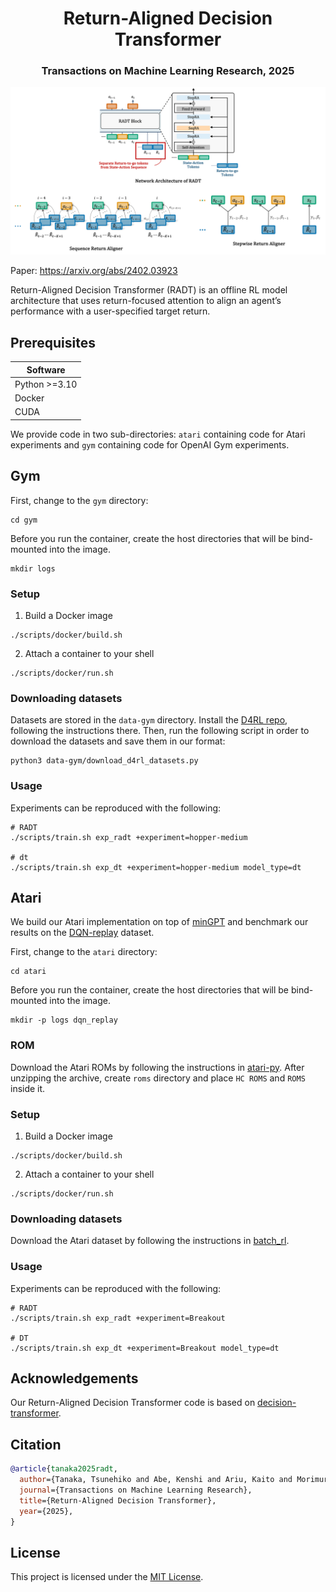 
<div align="center">
<h1> Return-Aligned Decision Transformer </h1>
</div>

<h3 align="center">
Transactions on Machine Learning Research, 2025
</h3>


![image info](./architecture.png)

Paper: https://arxiv.org/abs/2402.03923

Return-Aligned Decision Transformer (RADT) is an offline RL model architecture that uses return-focused attention to align an agent’s performance with a user-specified target return.

## Prerequisites

| Software      |
|-------------- |
| Python >=3.10 |
| Docker        |
| CUDA          |

We provide code in two sub-directories: `atari` containing code for Atari experiments and `gym` containing code for OpenAI Gym experiments.

## Gym
First, change to the `gym` directory:

```shell
cd gym
```

Before you run the container, create the host directories that will be bind-mounted into the image.
```shell
mkdir logs
```

### Setup
1. Build a Docker image
```shell
./scripts/docker/build.sh
```

2. Attach a container to your shell
```shell
./scripts/docker/run.sh
```

### Downloading datasets

Datasets are stored in the `data-gym` directory.
Install the [D4RL repo](https://github.com/rail-berkeley/d4rl), following the instructions there.
Then, run the following script in order to download the datasets and save them in our format:

```shell
python3 data-gym/download_d4rl_datasets.py
```

### Usage
Experiments can be reproduced with the following:

```shell
# RADT
./scripts/train.sh exp_radt +experiment=hopper-medium

# dt
./scripts/train.sh exp_dt +experiment=hopper-medium model_type=dt
```

## Atari
We build our Atari implementation on top of [minGPT](https://github.com/karpathy/minGPT) and benchmark our results on the [DQN-replay](https://github.com/google-research/batch_rl?tab=readme-ov-file#dqn-replay-dataset-logged-dqn-data) dataset.

First, change to the `atari` directory:

```shell
cd atari
```

Before you run the container, create the host directories that will be bind-mounted into the image.
```shell
mkdir -p logs dqn_replay
```

### ROM
Download the Atari ROMs by following the instructions in [atari-py](https://github.com/openai/atari-py?tab=readme-ov-file#roms).
After unzipping the archive, create `roms` directory and place `HC ROMS` and `ROMS` inside it.

### Setup
1. Build a Docker image
```shell
./scripts/docker/build.sh
```

2. Attach a container to your shell
```shell
./scripts/docker/run.sh
```

### Downloading datasets
Download the Atari dataset by following the instructions in [batch_rl](https://github.com/google-research/batch_rl).

### Usage
Experiments can be reproduced with the following:

```shell
# RADT
./scripts/train.sh exp_radt +experiment=Breakout

# DT
./scripts/train.sh exp_dt +experiment=Breakout model_type=dt
```

## Acknowledgements
Our Return-Aligned Decision Transformer code is based on [decision-transformer](https://github.com/kzl/decision-transformer).

## Citation
```bibtex
@article{tanaka2025radt,
  author={Tanaka, Tsunehiko and Abe, Kenshi and Ariu, Kaito and Morimura, Tetsuro and Simo-Serra, Edgar},
  journal={Transactions on Machine Learning Research}, 
  title={Return-Aligned Decision Transformer}, 
  year={2025},
}
```

## License

This project is licensed under the [MIT License](LICENSE).
